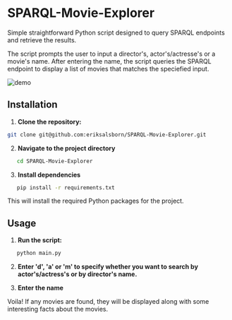 # SPARQL-Movie-Explorer

Simple straightforward Python script designed to query SPARQL endpoints and retrieve the results.

The script prompts the user to input a director's, actor's/actresse's or a movie's name. After entering the name, the script queries the SPARQL endpoint to display a list of movies that matches the speciefied input.

![demo](demo.gif)

## Installation

1. **Clone the repository:**
 ```bash
 git clone git@github.com:eriksalsborn/SPARQL-Movie-Explorer.git
 ```

2. **Navigate to the project directory**
```bash
   cd SPARQL-Movie-Explorer
```
3. **Install dependencies**
```bash
   pip install -r requirements.txt
```

This will install the required Python packages for the project.

## Usage 

1. **Run the script:**
```bash
   python main.py
```
2. **Enter 'd', 'a' or 'm' to specify whether you want to search by actor's/actress's or by director's name.**

3. **Enter the name**

Voila! If any movies are found, they will be displayed along with some interesting facts about the movies.